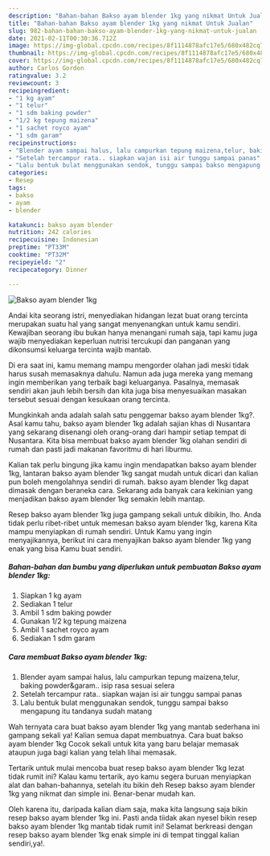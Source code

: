 ```yaml
---
description: "Bahan-bahan Bakso ayam blender 1kg yang nikmat Untuk Jualan"
title: "Bahan-bahan Bakso ayam blender 1kg yang nikmat Untuk Jualan"
slug: 982-bahan-bahan-bakso-ayam-blender-1kg-yang-nikmat-untuk-jualan
date: 2021-02-11T00:30:36.712Z
image: https://img-global.cpcdn.com/recipes/8f1114878afc17e5/680x482cq70/bakso-ayam-blender-1kg-foto-resep-utama.jpg
thumbnail: https://img-global.cpcdn.com/recipes/8f1114878afc17e5/680x482cq70/bakso-ayam-blender-1kg-foto-resep-utama.jpg
cover: https://img-global.cpcdn.com/recipes/8f1114878afc17e5/680x482cq70/bakso-ayam-blender-1kg-foto-resep-utama.jpg
author: Carlos Gordon
ratingvalue: 3.2
reviewcount: 3
recipeingredient:
- "1 kg ayam"
- "1 telur"
- "1 sdm baking powder"
- "1/2 kg tepung maizena"
- "1 sachet royco ayam"
- "1 sdm garam"
recipeinstructions:
- "Blender ayam sampai halus, lalu campurkan tepung maizena,telur, baking powder&amp;garam.. isip rasa sesuai selera"
- "Setelah tercampur rata.. siapkan wajan isi air tunggu sampai panas"
- "Lalu bentuk bulat menggunakan sendok, tunggu sampai bakso mengapung itu tandanya sudah matang"
categories:
- Resep
tags:
- bakso
- ayam
- blender

katakunci: bakso ayam blender 
nutrition: 242 calories
recipecuisine: Indonesian
preptime: "PT33M"
cooktime: "PT32M"
recipeyield: "2"
recipecategory: Dinner

---
```



![Bakso ayam blender 1kg](https://img-global.cpcdn.com/recipes/8f1114878afc17e5/680x482cq70/bakso-ayam-blender-1kg-foto-resep-utama.jpg)

Andai kita seorang istri, menyediakan hidangan lezat buat orang tercinta merupakan suatu hal yang sangat menyenangkan untuk kamu sendiri. Kewajiban seorang ibu bukan hanya menangani rumah saja, tapi kamu juga wajib menyediakan keperluan nutrisi tercukupi dan panganan yang dikonsumsi keluarga tercinta wajib mantab.

Di era  saat ini, kamu memang mampu mengorder olahan jadi meski tidak harus susah memasaknya dahulu. Namun ada juga mereka yang memang ingin memberikan yang terbaik bagi keluarganya. Pasalnya, memasak sendiri akan jauh lebih bersih dan kita juga bisa menyesuaikan masakan tersebut sesuai dengan kesukaan orang tercinta. 



Mungkinkah anda adalah salah satu penggemar bakso ayam blender 1kg?. Asal kamu tahu, bakso ayam blender 1kg adalah sajian khas di Nusantara yang sekarang disenangi oleh orang-orang dari hampir setiap tempat di Nusantara. Kita bisa membuat bakso ayam blender 1kg olahan sendiri di rumah dan pasti jadi makanan favoritmu di hari liburmu.

Kalian tak perlu bingung jika kamu ingin mendapatkan bakso ayam blender 1kg, lantaran bakso ayam blender 1kg sangat mudah untuk dicari dan kalian pun boleh mengolahnya sendiri di rumah. bakso ayam blender 1kg dapat dimasak dengan beraneka cara. Sekarang ada banyak cara kekinian yang menjadikan bakso ayam blender 1kg semakin lebih mantap.

Resep bakso ayam blender 1kg juga gampang sekali untuk dibikin, lho. Anda tidak perlu ribet-ribet untuk memesan bakso ayam blender 1kg, karena Kita mampu menyiapkan di rumah sendiri. Untuk Kamu yang ingin menyajikannya, berikut ini cara menyajikan bakso ayam blender 1kg yang enak yang bisa Kamu buat sendiri.

<!--inarticleads1-->

##### Bahan-bahan dan bumbu yang diperlukan untuk pembuatan Bakso ayam blender 1kg:

1. Siapkan 1 kg ayam
1. Sediakan 1 telur
1. Ambil 1 sdm baking powder
1. Gunakan 1/2 kg tepung maizena
1. Ambil 1 sachet royco ayam
1. Sediakan 1 sdm garam




<!--inarticleads2-->

##### Cara membuat Bakso ayam blender 1kg:

1. Blender ayam sampai halus, lalu campurkan tepung maizena,telur, baking powder&amp;garam.. isip rasa sesuai selera
1. Setelah tercampur rata.. siapkan wajan isi air tunggu sampai panas
1. Lalu bentuk bulat menggunakan sendok, tunggu sampai bakso mengapung itu tandanya sudah matang




Wah ternyata cara buat bakso ayam blender 1kg yang mantab sederhana ini gampang sekali ya! Kalian semua dapat membuatnya. Cara buat bakso ayam blender 1kg Cocok sekali untuk kita yang baru belajar memasak ataupun juga bagi kalian yang telah lihai memasak.

Tertarik untuk mulai mencoba buat resep bakso ayam blender 1kg lezat tidak rumit ini? Kalau kamu tertarik, ayo kamu segera buruan menyiapkan alat dan bahan-bahannya, setelah itu bikin deh Resep bakso ayam blender 1kg yang nikmat dan simple ini. Benar-benar mudah kan. 

Oleh karena itu, daripada kalian diam saja, maka kita langsung saja bikin resep bakso ayam blender 1kg ini. Pasti anda tiidak akan nyesel bikin resep bakso ayam blender 1kg mantab tidak rumit ini! Selamat berkreasi dengan resep bakso ayam blender 1kg enak simple ini di tempat tinggal kalian sendiri,ya!.

